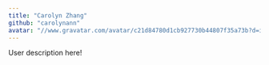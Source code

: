 ```yaml
---
title: "Carolyn Zhang"
github: "carolynann"
avatar: "//www.gravatar.com/avatar/c21d84780d1cb927730b44807f35a73b?d=identicon"
---
```


User description here!
